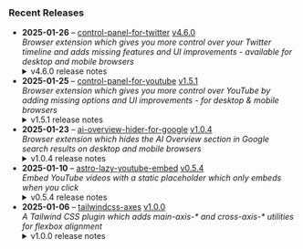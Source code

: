 ### Recent Releases

<!-- RECENT_RELEASES -->
<ul>
<li>
  <strong>2025-01-26</strong> – <a href="https://github.com/insin/control-panel-for-twitter">control-panel-for-twitter</a> <a href="https://github.com/insin/control-panel-for-twitter/releases/tag/v4.6.0">v4.6.0</a>
  <div><em>Browser extension which gives you more control over your Twitter timeline and adds missing features and UI improvements - available for desktop and mobile browsers</em></div>
  <details><summary>v4.6.0 release notes</summary><p>Visit the <a href="https://soitis.dev/control-panel-for-twitter" rel="nofollow">Control Panel for Twitter website</a> for installation links, more information about the extension, and FAQs. Follow <a href="https://twitter.com/ControlPanelFT" rel="nofollow">@ControlPanelFT</a> on Twitter or <a href="https://bsky.app/profile/soitis.dev" rel="nofollow">@soitis.dev</a> on Bluesky for updates</p>
<h2>Changes</h2>
<ul>
<li>Added an <strong>experimental "Tweak new layout" option</strong> for people who have the new Twitter layout on desktop to try</li>
<li>Added support for hiding items in the new layout's More dialog</li>
<li>Fixed styling of the separated Retweets/Quote Tweets tab with the new layout</li>
<li>Fixed styling of hidden tabs with the new layout</li>
<li>Added restoring the "What's happening?" placeholder in the desktop timeline Tweet box</li>
<li>Hide the Grok summary at the top of search results</li>
</ul>
<h2>Availability</h2>
<p>This version is available in the following extension stores:</p>
<p><a href="https://apps.apple.com/app/id1668516167?platform=iphone" rel="nofollow"><img src="https://user-images.githubusercontent.com/226692/216768643-4756e33c-1e61-41a7-9c56-9bd80f10bcc9.png" alt="Apple App Store" style="max-width: 100%;"></a> <a href="https://microsoftedge.microsoft.com/addons/detail/control-panel-for-twitter/foccddlibbeccjiobcnakipdpkjiijjp" rel="nofollow"><img src="https://user-images.githubusercontent.com/226692/212897573-34b1af0a-dc5a-4aa2-a1e7-ca85d3823f9f.png" alt="Edge Add-ons" style="max-width: 100%;"></a> <a href="https://chromewebstore.google.com/detail/control-panel-for-twitter/kpmjjdhbcfebfjgdnpjagcndoelnidfj" rel="nofollow"><img src="https://user-images.githubusercontent.com/226692/212897023-9e66b1b0-e1cd-44df-a4f2-3d5bda80c5f8.png" alt="Chrome Web Store" style="max-width: 100%;"></a></p>

<h2>Screenshots</h2>
<h3>Home timeline with new layout</h3>
<p>Note the new position of the GIF button in the Tweet editor, which you will accidentally click <em>every</em> time! Spot the other differences in the screenshots below:</p>
<table>
<thead>
<tr>
<th align="center">Before</th>
<th align="center">After</th>
</tr>
</thead>
<tbody>
<tr>
<td align="center"><a target="_blank" rel="noopener noreferrer" href="https://private-user-images.githubusercontent.com/226692/406757190-d8b5c1f8-b09b-4613-864b-cd0eb7e441f3.png?jwt=eyJhbGciOiJIUzI1NiIsInR5cCI6IkpXVCJ9.eyJpc3MiOiJnaXRodWIuY29tIiwiYXVkIjoicmF3LmdpdGh1YnVzZXJjb250ZW50LmNvbSIsImtleSI6ImtleTUiLCJleHAiOjE3Mzc5OTc4MjksIm5iZiI6MTczNzk5NzUyOSwicGF0aCI6Ii8yMjY2OTIvNDA2NzU3MTkwLWQ4YjVjMWY4LWIwOWItNDYxMy04NjRiLWNkMGViN2U0NDFmMy5wbmc_WC1BbXotQWxnb3JpdGhtPUFXUzQtSE1BQy1TSEEyNTYmWC1BbXotQ3JlZGVudGlhbD1BS0lBVkNPRFlMU0E1M1BRSzRaQSUyRjIwMjUwMTI3JTJGdXMtZWFzdC0xJTJGczMlMkZhd3M0X3JlcXVlc3QmWC1BbXotRGF0ZT0yMDI1MDEyN1QxNzA1MjlaJlgtQW16LUV4cGlyZXM9MzAwJlgtQW16LVNpZ25hdHVyZT00MzVhZjU3Y2U4NGQ0MTQzZGZkM2ZjODgzYjRkNTdjYmQ1MTcyZTgwZjcwNDdjMmQ1Y2UxZGU3MWFkYjNhODQzJlgtQW16LVNpZ25lZEhlYWRlcnM9aG9zdCJ9.AY4WUKozbi1FN3mUAOT3zGtVV0NlbTesJEeH2sPQ1-I"><img src="https://private-user-images.githubusercontent.com/226692/406757190-d8b5c1f8-b09b-4613-864b-cd0eb7e441f3.png?jwt=eyJhbGciOiJIUzI1NiIsInR5cCI6IkpXVCJ9.eyJpc3MiOiJnaXRodWIuY29tIiwiYXVkIjoicmF3LmdpdGh1YnVzZXJjb250ZW50LmNvbSIsImtleSI6ImtleTUiLCJleHAiOjE3Mzc5OTc4MjksIm5iZiI6MTczNzk5NzUyOSwicGF0aCI6Ii8yMjY2OTIvNDA2NzU3MTkwLWQ4YjVjMWY4LWIwOWItNDYxMy04NjRiLWNkMGViN2U0NDFmMy5wbmc_WC1BbXotQWxnb3JpdGhtPUFXUzQtSE1BQy1TSEEyNTYmWC1BbXotQ3JlZGVudGlhbD1BS0lBVkNPRFlMU0E1M1BRSzRaQSUyRjIwMjUwMTI3JTJGdXMtZWFzdC0xJTJGczMlMkZhd3M0X3JlcXVlc3QmWC1BbXotRGF0ZT0yMDI1MDEyN1QxNzA1MjlaJlgtQW16LUV4cGlyZXM9MzAwJlgtQW16LVNpZ25hdHVyZT00MzVhZjU3Y2U4NGQ0MTQzZGZkM2ZjODgzYjRkNTdjYmQ1MTcyZTgwZjcwNDdjMmQ1Y2UxZGU3MWFkYjNhODQzJlgtQW16LVNpZ25lZEhlYWRlcnM9aG9zdCJ9.AY4WUKozbi1FN3mUAOT3zGtVV0NlbTesJEeH2sPQ1-I" alt="" content-type-secured-asset="image/png" style="max-width: 100%;"></a></td>
<td align="center"><a target="_blank" rel="noopener noreferrer" href="https://private-user-images.githubusercontent.com/226692/406756893-59053336-2fe4-4ba8-aebb-a92fbfa8d7a4.png?jwt=eyJhbGciOiJIUzI1NiIsInR5cCI6IkpXVCJ9.eyJpc3MiOiJnaXRodWIuY29tIiwiYXVkIjoicmF3LmdpdGh1YnVzZXJjb250ZW50LmNvbSIsImtleSI6ImtleTUiLCJleHAiOjE3Mzc5OTc4MjksIm5iZiI6MTczNzk5NzUyOSwicGF0aCI6Ii8yMjY2OTIvNDA2NzU2ODkzLTU5MDUzMzM2LTJmZTQtNGJhOC1hZWJiLWE5MmZiZmE4ZDdhNC5wbmc_WC1BbXotQWxnb3JpdGhtPUFXUzQtSE1BQy1TSEEyNTYmWC1BbXotQ3JlZGVudGlhbD1BS0lBVkNPRFlMU0E1M1BRSzRaQSUyRjIwMjUwMTI3JTJGdXMtZWFzdC0xJTJGczMlMkZhd3M0X3JlcXVlc3QmWC1BbXotRGF0ZT0yMDI1MDEyN1QxNzA1MjlaJlgtQW16LUV4cGlyZXM9MzAwJlgtQW16LVNpZ25hdHVyZT0wMzU3ZjQ2NGRkNDg0ZGQ1M2U3OGYzNjMyOWVmZmE1OGJlZDE3YjI0OWU2OWU1ZDFkZGJiZDA0OTAxZTc2ZmU0JlgtQW16LVNpZ25lZEhlYWRlcnM9aG9zdCJ9.SuSFhhmOQcqsMi-vy56lzbOsMhLWUuihPaTW_FCsowU"><img src="https://private-user-images.githubusercontent.com/226692/406756893-59053336-2fe4-4ba8-aebb-a92fbfa8d7a4.png?jwt=eyJhbGciOiJIUzI1NiIsInR5cCI6IkpXVCJ9.eyJpc3MiOiJnaXRodWIuY29tIiwiYXVkIjoicmF3LmdpdGh1YnVzZXJjb250ZW50LmNvbSIsImtleSI6ImtleTUiLCJleHAiOjE3Mzc5OTc4MjksIm5iZiI6MTczNzk5NzUyOSwicGF0aCI6Ii8yMjY2OTIvNDA2NzU2ODkzLTU5MDUzMzM2LTJmZTQtNGJhOC1hZWJiLWE5MmZiZmE4ZDdhNC5wbmc_WC1BbXotQWxnb3JpdGhtPUFXUzQtSE1BQy1TSEEyNTYmWC1BbXotQ3JlZGVudGlhbD1BS0lBVkNPRFlMU0E1M1BRSzRaQSUyRjIwMjUwMTI3JTJGdXMtZWFzdC0xJTJGczMlMkZhd3M0X3JlcXVlc3QmWC1BbXotRGF0ZT0yMDI1MDEyN1QxNzA1MjlaJlgtQW16LUV4cGlyZXM9MzAwJlgtQW16LVNpZ25hdHVyZT0wMzU3ZjQ2NGRkNDg0ZGQ1M2U3OGYzNjMyOWVmZmE1OGJlZDE3YjI0OWU2OWU1ZDFkZGJiZDA0OTAxZTc2ZmU0JlgtQW16LVNpZ25lZEhlYWRlcnM9aG9zdCJ9.SuSFhhmOQcqsMi-vy56lzbOsMhLWUuihPaTW_FCsowU" alt="" content-type-secured-asset="image/png" style="max-width: 100%;"></a></td>
</tr>
</tbody>
</table>
<h3>New "More" dialog in new layout</h3>
<p>With items you don't want or don't use hidden by Control Panel for Twitter's existing options:</p>
<table>
<thead>
<tr>
<th align="center">Before</th>
<th align="center">After</th>
</tr>
</thead>
<tbody>
<tr>
<td align="center"><a target="_blank" rel="noopener noreferrer" href="https://private-user-images.githubusercontent.com/226692/406754118-fa7d9b84-8a49-4418-8a18-8e353b1336fd.png?jwt=eyJhbGciOiJIUzI1NiIsInR5cCI6IkpXVCJ9.eyJpc3MiOiJnaXRodWIuY29tIiwiYXVkIjoicmF3LmdpdGh1YnVzZXJjb250ZW50LmNvbSIsImtleSI6ImtleTUiLCJleHAiOjE3Mzc5OTc4MjksIm5iZiI6MTczNzk5NzUyOSwicGF0aCI6Ii8yMjY2OTIvNDA2NzU0MTE4LWZhN2Q5Yjg0LThhNDktNDQxOC04YTE4LThlMzUzYjEzMzZmZC5wbmc_WC1BbXotQWxnb3JpdGhtPUFXUzQtSE1BQy1TSEEyNTYmWC1BbXotQ3JlZGVudGlhbD1BS0lBVkNPRFlMU0E1M1BRSzRaQSUyRjIwMjUwMTI3JTJGdXMtZWFzdC0xJTJGczMlMkZhd3M0X3JlcXVlc3QmWC1BbXotRGF0ZT0yMDI1MDEyN1QxNzA1MjlaJlgtQW16LUV4cGlyZXM9MzAwJlgtQW16LVNpZ25hdHVyZT0wOTVmZDJkODllN2NlM2E2MmU2YmNhODViYjhjNzM3NmQzNzlmMzE3MjIyZTU4MDliNmIyZGM2ODgwYTczMzY2JlgtQW16LVNpZ25lZEhlYWRlcnM9aG9zdCJ9.ckknsxNJJ6Sntzw8WmwijqdO24L39uz7VKY4La6SBVA"><img src="https://private-user-images.githubusercontent.com/226692/406754118-fa7d9b84-8a49-4418-8a18-8e353b1336fd.png?jwt=eyJhbGciOiJIUzI1NiIsInR5cCI6IkpXVCJ9.eyJpc3MiOiJnaXRodWIuY29tIiwiYXVkIjoicmF3LmdpdGh1YnVzZXJjb250ZW50LmNvbSIsImtleSI6ImtleTUiLCJleHAiOjE3Mzc5OTc4MjksIm5iZiI6MTczNzk5NzUyOSwicGF0aCI6Ii8yMjY2OTIvNDA2NzU0MTE4LWZhN2Q5Yjg0LThhNDktNDQxOC04YTE4LThlMzUzYjEzMzZmZC5wbmc_WC1BbXotQWxnb3JpdGhtPUFXUzQtSE1BQy1TSEEyNTYmWC1BbXotQ3JlZGVudGlhbD1BS0lBVkNPRFlMU0E1M1BRSzRaQSUyRjIwMjUwMTI3JTJGdXMtZWFzdC0xJTJGczMlMkZhd3M0X3JlcXVlc3QmWC1BbXotRGF0ZT0yMDI1MDEyN1QxNzA1MjlaJlgtQW16LUV4cGlyZXM9MzAwJlgtQW16LVNpZ25hdHVyZT0wOTVmZDJkODllN2NlM2E2MmU2YmNhODViYjhjNzM3NmQzNzlmMzE3MjIyZTU4MDliNmIyZGM2ODgwYTczMzY2JlgtQW16LVNpZ25lZEhlYWRlcnM9aG9zdCJ9.ckknsxNJJ6Sntzw8WmwijqdO24L39uz7VKY4La6SBVA" alt="" content-type-secured-asset="image/png" style="max-width: 100%;"></a></td>
<td align="center"><a target="_blank" rel="noopener noreferrer" href="https://private-user-images.githubusercontent.com/226692/406754377-57a6abac-7000-4597-a1fd-77fce1b1b60c.png?jwt=eyJhbGciOiJIUzI1NiIsInR5cCI6IkpXVCJ9.eyJpc3MiOiJnaXRodWIuY29tIiwiYXVkIjoicmF3LmdpdGh1YnVzZXJjb250ZW50LmNvbSIsImtleSI6ImtleTUiLCJleHAiOjE3Mzc5OTc4MjksIm5iZiI6MTczNzk5NzUyOSwicGF0aCI6Ii8yMjY2OTIvNDA2NzU0Mzc3LTU3YTZhYmFjLTcwMDAtNDU5Ny1hMWZkLTc3ZmNlMWIxYjYwYy5wbmc_WC1BbXotQWxnb3JpdGhtPUFXUzQtSE1BQy1TSEEyNTYmWC1BbXotQ3JlZGVudGlhbD1BS0lBVkNPRFlMU0E1M1BRSzRaQSUyRjIwMjUwMTI3JTJGdXMtZWFzdC0xJTJGczMlMkZhd3M0X3JlcXVlc3QmWC1BbXotRGF0ZT0yMDI1MDEyN1QxNzA1MjlaJlgtQW16LUV4cGlyZXM9MzAwJlgtQW16LVNpZ25hdHVyZT03YmI5ODgyMGUxMjc4OGFiZDBjNDY0NDE4MjE3ZjFkOTYzMGRkNDg5ODRkMzViMmEwOGU4MzcwNDczZGJiNTViJlgtQW16LVNpZ25lZEhlYWRlcnM9aG9zdCJ9.TFaDuuOjSUmw7i8bYi7845DCyyvZShKHrNdiU7BqjyQ"><img src="https://private-user-images.githubusercontent.com/226692/406754377-57a6abac-7000-4597-a1fd-77fce1b1b60c.png?jwt=eyJhbGciOiJIUzI1NiIsInR5cCI6IkpXVCJ9.eyJpc3MiOiJnaXRodWIuY29tIiwiYXVkIjoicmF3LmdpdGh1YnVzZXJjb250ZW50LmNvbSIsImtleSI6ImtleTUiLCJleHAiOjE3Mzc5OTc4MjksIm5iZiI6MTczNzk5NzUyOSwicGF0aCI6Ii8yMjY2OTIvNDA2NzU0Mzc3LTU3YTZhYmFjLTcwMDAtNDU5Ny1hMWZkLTc3ZmNlMWIxYjYwYy5wbmc_WC1BbXotQWxnb3JpdGhtPUFXUzQtSE1BQy1TSEEyNTYmWC1BbXotQ3JlZGVudGlhbD1BS0lBVkNPRFlMU0E1M1BRSzRaQSUyRjIwMjUwMTI3JTJGdXMtZWFzdC0xJTJGczMlMkZhd3M0X3JlcXVlc3QmWC1BbXotRGF0ZT0yMDI1MDEyN1QxNzA1MjlaJlgtQW16LUV4cGlyZXM9MzAwJlgtQW16LVNpZ25hdHVyZT03YmI5ODgyMGUxMjc4OGFiZDBjNDY0NDE4MjE3ZjFkOTYzMGRkNDg5ODRkMzViMmEwOGU4MzcwNDczZGJiNTViJlgtQW16LVNpZ25lZEhlYWRlcnM9aG9zdCJ9.TFaDuuOjSUmw7i8bYi7845DCyyvZShKHrNdiU7BqjyQ" alt="" content-type-secured-asset="image/png" style="max-width: 100%;"></a></td>
</tr>
</tbody>
</table>
<h2>Donate</h2>
<p>Support Control Panel for Twitter development with a tip:</p>
<p><a href="https://ko-fi.com/jbscript" rel="nofollow"><img src="https://private-user-images.githubusercontent.com/226692/330361609-c318a7d3-695e-448d-af15-ef0b934ae168.png?jwt=eyJhbGciOiJIUzI1NiIsInR5cCI6IkpXVCJ9.eyJpc3MiOiJnaXRodWIuY29tIiwiYXVkIjoicmF3LmdpdGh1YnVzZXJjb250ZW50LmNvbSIsImtleSI6ImtleTUiLCJleHAiOjE3Mzc5OTc4MjksIm5iZiI6MTczNzk5NzUyOSwicGF0aCI6Ii8yMjY2OTIvMzMwMzYxNjA5LWMzMThhN2QzLTY5NWUtNDQ4ZC1hZjE1LWVmMGI5MzRhZTE2OC5wbmc_WC1BbXotQWxnb3JpdGhtPUFXUzQtSE1BQy1TSEEyNTYmWC1BbXotQ3JlZGVudGlhbD1BS0lBVkNPRFlMU0E1M1BRSzRaQSUyRjIwMjUwMTI3JTJGdXMtZWFzdC0xJTJGczMlMkZhd3M0X3JlcXVlc3QmWC1BbXotRGF0ZT0yMDI1MDEyN1QxNzA1MjlaJlgtQW16LUV4cGlyZXM9MzAwJlgtQW16LVNpZ25hdHVyZT1lYTM5MDlkODE1ODI2YjlhZjZiMTA2YmZkMmMxODNlY2E5ZDg5NzFiYmQwNGM1MzUxM2U5YjYxZDBlNGYyYzhhJlgtQW16LVNpZ25lZEhlYWRlcnM9aG9zdCJ9.-2QtBy0AXA32OUs4VurzL8lr4BsZymRaku_yb2WeFqk" alt="Support me on Ko-fi" content-type-secured-asset="image/png" secured-asset-link="" style="max-width: 100%;"></a></p></details>
</li>
<li>
  <strong>2025-01-25</strong> – <a href="https://github.com/insin/control-panel-for-youtube">control-panel-for-youtube</a> <a href="https://github.com/insin/control-panel-for-youtube/releases/tag/v1.5.1">v1.5.1</a>
  <div><em>Browser extension which gives you more control over YouTube by adding missing options and UI improvements - for desktop &amp; mobile browsers</em></div>
  <details><summary>v1.5.1 release notes</summary><p>Visit the <a href="https://jbscript.dev/control-panel-for-youtube" rel="nofollow">Control Panel for YouTube website</a> for installation links, more information about the extension, and FAQs. Follow <a href="https://twitter.com/ControlPanelFYT" rel="nofollow">@ControlPanelFYT</a> on Twitter for updates.</p>
<h2>Changes</h2>
<ul>
<li>Added hiding info panels in embeds</li>
<li>Fixed the Hide Channel menu item not being visible on mobile, after a YouTube menu implementation change</li>
<li>Fixed looking for the theater mode button on mobile (this is a desktop-only feature)</li>
<li>Changed the Hide Channel menu item to display above the Cancel item on larger mobile screens</li>
</ul>
<h2>Availability</h2>
<p>New versions have to be reviewed and published by each browser extension store before they're available for use.</p>
<p>This version is available in the following extension stores:</p>
<p><a href="https://apps.apple.com/app/id6478456678?platform=mac" rel="nofollow"><img src="https://user-images.githubusercontent.com/226692/216768643-4756e33c-1e61-41a7-9c56-9bd80f10bcc9.png" alt="Mac App Store" style="max-width: 100%;"></a> <a href="https://addons.mozilla.org/firefox/addon/control-panel-for-youtube/" rel="nofollow"><img src="https://private-user-images.githubusercontent.com/226692/307636781-566d72e8-bd40-43a4-9118-1768946f5b20.png?jwt=eyJhbGciOiJIUzI1NiIsInR5cCI6IkpXVCJ9.eyJpc3MiOiJnaXRodWIuY29tIiwiYXVkIjoicmF3LmdpdGh1YnVzZXJjb250ZW50LmNvbSIsImtleSI6ImtleTUiLCJleHAiOjE3Mzc5OTc4MjksIm5iZiI6MTczNzk5NzUyOSwicGF0aCI6Ii8yMjY2OTIvMzA3NjM2NzgxLTU2NmQ3MmU4LWJkNDAtNDNhNC05MTE4LTE3Njg5NDZmNWIyMC5wbmc_WC1BbXotQWxnb3JpdGhtPUFXUzQtSE1BQy1TSEEyNTYmWC1BbXotQ3JlZGVudGlhbD1BS0lBVkNPRFlMU0E1M1BRSzRaQSUyRjIwMjUwMTI3JTJGdXMtZWFzdC0xJTJGczMlMkZhd3M0X3JlcXVlc3QmWC1BbXotRGF0ZT0yMDI1MDEyN1QxNzA1MjlaJlgtQW16LUV4cGlyZXM9MzAwJlgtQW16LVNpZ25hdHVyZT1kMGU4M2IzZGYzYTA5NDYzNzcyZjUwNDJjNzA2NjNmMTIyOGMzMjQ2Njg4YThmYjQyOTdlYTM0N2FkMjZhODM0JlgtQW16LVNpZ25lZEhlYWRlcnM9aG9zdCJ9.geTbBv0ZLXXjABSt7WO73W129CqMWCXkihsLbmb1tR8" alt="Mozilla Add-ons" content-type-secured-asset="image/png" secured-asset-link="" style="max-width: 100%;"></a> <a href="https://chromewebstore.google.com/detail/control-panel-for-youtube/lodcanccmfbpjjpnngindkkmiehimile" rel="nofollow"><img src="https://private-user-images.githubusercontent.com/226692/307584913-08b44d7b-61d5-49f2-9a76-607eb36fe407.png?jwt=eyJhbGciOiJIUzI1NiIsInR5cCI6IkpXVCJ9.eyJpc3MiOiJnaXRodWIuY29tIiwiYXVkIjoicmF3LmdpdGh1YnVzZXJjb250ZW50LmNvbSIsImtleSI6ImtleTUiLCJleHAiOjE3Mzc5OTc4MjksIm5iZiI6MTczNzk5NzUyOSwicGF0aCI6Ii8yMjY2OTIvMzA3NTg0OTEzLTA4YjQ0ZDdiLTYxZDUtNDlmMi05YTc2LTYwN2ViMzZmZTQwNy5wbmc_WC1BbXotQWxnb3JpdGhtPUFXUzQtSE1BQy1TSEEyNTYmWC1BbXotQ3JlZGVudGlhbD1BS0lBVkNPRFlMU0E1M1BRSzRaQSUyRjIwMjUwMTI3JTJGdXMtZWFzdC0xJTJGczMlMkZhd3M0X3JlcXVlc3QmWC1BbXotRGF0ZT0yMDI1MDEyN1QxNzA1MjlaJlgtQW16LUV4cGlyZXM9MzAwJlgtQW16LVNpZ25hdHVyZT04NjQ3NWVkNmVjODMwMjI2MTJhMTM0MjNmOTVhNWMyODhkNTNiYTk1ZjJkMzQ5ODExZDE3ZGE2YjYyNGNlODBkJlgtQW16LVNpZ25lZEhlYWRlcnM9aG9zdCJ9.kXsq-DYWENQSG9Q685S_DtGn-9XdDpFosn26dkXIRu0" alt="Chrome Web Store" content-type-secured-asset="image/png" secured-asset-link="" style="max-width: 100%;"></a></p>

<h2>Donate</h2>
<p>Support Control Panel for YouTube development with a tip:</p>
<p><a href="https://ko-fi.com/jbscript" rel="nofollow"><img src="https://private-user-images.githubusercontent.com/226692/330361609-c318a7d3-695e-448d-af15-ef0b934ae168.png?jwt=eyJhbGciOiJIUzI1NiIsInR5cCI6IkpXVCJ9.eyJpc3MiOiJnaXRodWIuY29tIiwiYXVkIjoicmF3LmdpdGh1YnVzZXJjb250ZW50LmNvbSIsImtleSI6ImtleTUiLCJleHAiOjE3Mzc5OTc4MjksIm5iZiI6MTczNzk5NzUyOSwicGF0aCI6Ii8yMjY2OTIvMzMwMzYxNjA5LWMzMThhN2QzLTY5NWUtNDQ4ZC1hZjE1LWVmMGI5MzRhZTE2OC5wbmc_WC1BbXotQWxnb3JpdGhtPUFXUzQtSE1BQy1TSEEyNTYmWC1BbXotQ3JlZGVudGlhbD1BS0lBVkNPRFlMU0E1M1BRSzRaQSUyRjIwMjUwMTI3JTJGdXMtZWFzdC0xJTJGczMlMkZhd3M0X3JlcXVlc3QmWC1BbXotRGF0ZT0yMDI1MDEyN1QxNzA1MjlaJlgtQW16LUV4cGlyZXM9MzAwJlgtQW16LVNpZ25hdHVyZT1lYTM5MDlkODE1ODI2YjlhZjZiMTA2YmZkMmMxODNlY2E5ZDg5NzFiYmQwNGM1MzUxM2U5YjYxZDBlNGYyYzhhJlgtQW16LVNpZ25lZEhlYWRlcnM9aG9zdCJ9.-2QtBy0AXA32OUs4VurzL8lr4BsZymRaku_yb2WeFqk" alt="Support me on Ko-fi" content-type-secured-asset="image/png" secured-asset-link="" style="max-width: 100%;"></a></p></details>
</li>
<li>
  <strong>2025-01-23</strong> – <a href="https://github.com/insin/ai-overview-hider-for-google">ai-overview-hider-for-google</a> <a href="https://github.com/insin/ai-overview-hider-for-google/releases/tag/v1.0.4">v1.0.4</a>
  <div><em>Browser extension which hides the AI Overview section in Google search results on desktop and mobile browsers</em></div>
  <details><summary>v1.0.4 release notes</summary><p>Visit the <a href="https://soitis.dev/ai-overview-hider-for-google" rel="nofollow">AI Overview Hider for Google website</a> for installation links, more information about the extension, and FAQs. Follow <a href="https://bsky.app/profile/soitis.dev" rel="nofollow">@soitis.dev</a> on Bluesky for updates.</p>
<h2>Changes</h2>
<ul>
<li>Added hiding product comparison AI Overview on desktop and mobile</li>
<li>Fixed hiding another dynamic AI Overview variant on desktop</li>
<li>Fixed mobile CSS hiding search results when the AI Overview appears somewhere other than the first search result (e.g. product comparison)</li>
</ul>
<h2>Availability</h2>
<p>New versions have to be reviewed and published by each browser extension store before they're available for use.</p>
<p>This version is available in the following extension stores:</p>
<p><a href="https://apps.apple.com/app/ai-overview-hider-for-google/id6739935376" rel="nofollow"><img src="https://private-user-images.githubusercontent.com/226692/399622636-aabc8dcd-e8b3-4f8c-b5ef-ef70e218cf75.png?jwt=eyJhbGciOiJIUzI1NiIsInR5cCI6IkpXVCJ9.eyJpc3MiOiJnaXRodWIuY29tIiwiYXVkIjoicmF3LmdpdGh1YnVzZXJjb250ZW50LmNvbSIsImtleSI6ImtleTUiLCJleHAiOjE3Mzc5OTc4MjksIm5iZiI6MTczNzk5NzUyOSwicGF0aCI6Ii8yMjY2OTIvMzk5NjIyNjM2LWFhYmM4ZGNkLWU4YjMtNGY4Yy1iNWVmLWVmNzBlMjE4Y2Y3NS5wbmc_WC1BbXotQWxnb3JpdGhtPUFXUzQtSE1BQy1TSEEyNTYmWC1BbXotQ3JlZGVudGlhbD1BS0lBVkNPRFlMU0E1M1BRSzRaQSUyRjIwMjUwMTI3JTJGdXMtZWFzdC0xJTJGczMlMkZhd3M0X3JlcXVlc3QmWC1BbXotRGF0ZT0yMDI1MDEyN1QxNzA1MjlaJlgtQW16LUV4cGlyZXM9MzAwJlgtQW16LVNpZ25hdHVyZT0yNTY1OTcwNDEwYTFjOWVmMzk0NjFhZDU4NTgyNGIwYWVkNjJlOGFmNTNlODM4OTNmZjQ3MzdkMzY1MzFmZjhkJlgtQW16LVNpZ25lZEhlYWRlcnM9aG9zdCJ9.QQXt4-myobJVtLRBRkBD7oSmQ_3YpmEvvy_aoZP9TfE" alt="Apple App Store" content-type-secured-asset="image/png" secured-asset-link="" style="max-width: 100%;"></a>  <a href="https://addons.mozilla.org/en-GB/firefox/addon/ai-overview-hider-for-google/" rel="nofollow"><img src="https://private-user-images.githubusercontent.com/226692/399291296-c994c949-1101-4fcc-a8c3-a8d644ffc883.png?jwt=eyJhbGciOiJIUzI1NiIsInR5cCI6IkpXVCJ9.eyJpc3MiOiJnaXRodWIuY29tIiwiYXVkIjoicmF3LmdpdGh1YnVzZXJjb250ZW50LmNvbSIsImtleSI6ImtleTUiLCJleHAiOjE3Mzc5OTc4MjksIm5iZiI6MTczNzk5NzUyOSwicGF0aCI6Ii8yMjY2OTIvMzk5MjkxMjk2LWM5OTRjOTQ5LTExMDEtNGZjYy1hOGMzLWE4ZDY0NGZmYzg4My5wbmc_WC1BbXotQWxnb3JpdGhtPUFXUzQtSE1BQy1TSEEyNTYmWC1BbXotQ3JlZGVudGlhbD1BS0lBVkNPRFlMU0E1M1BRSzRaQSUyRjIwMjUwMTI3JTJGdXMtZWFzdC0xJTJGczMlMkZhd3M0X3JlcXVlc3QmWC1BbXotRGF0ZT0yMDI1MDEyN1QxNzA1MjlaJlgtQW16LUV4cGlyZXM9MzAwJlgtQW16LVNpZ25hdHVyZT00MmNmOWI1NGUxMzEyMzgwZjViNDA0OTdlZjAxODA4ZjcyNzBjNjY5MDQ3ODRhZTY4ODJiZjY1OTkwNGExYWYzJlgtQW16LVNpZ25lZEhlYWRlcnM9aG9zdCJ9.BLMfi2BrRhJ5ggoy9iNF2ZPIcJ6TiSDAspBMkOIF_vI" alt="Firefox Add-ons" content-type-secured-asset="image/png" secured-asset-link="" style="max-width: 100%;"></a> <a href="https://chromewebstore.google.com/detail/ai-overview-hider-for-goo/foobohnghnhkmgpglaefdnbcjkenjpgi" rel="nofollow"><img src="https://private-user-images.githubusercontent.com/226692/399071033-5e1c67cd-086c-415b-b055-267df80d6c13.png?jwt=eyJhbGciOiJIUzI1NiIsInR5cCI6IkpXVCJ9.eyJpc3MiOiJnaXRodWIuY29tIiwiYXVkIjoicmF3LmdpdGh1YnVzZXJjb250ZW50LmNvbSIsImtleSI6ImtleTUiLCJleHAiOjE3Mzc5OTc4MjksIm5iZiI6MTczNzk5NzUyOSwicGF0aCI6Ii8yMjY2OTIvMzk5MDcxMDMzLTVlMWM2N2NkLTA4NmMtNDE1Yi1iMDU1LTI2N2RmODBkNmMxMy5wbmc_WC1BbXotQWxnb3JpdGhtPUFXUzQtSE1BQy1TSEEyNTYmWC1BbXotQ3JlZGVudGlhbD1BS0lBVkNPRFlMU0E1M1BRSzRaQSUyRjIwMjUwMTI3JTJGdXMtZWFzdC0xJTJGczMlMkZhd3M0X3JlcXVlc3QmWC1BbXotRGF0ZT0yMDI1MDEyN1QxNzA1MjlaJlgtQW16LUV4cGlyZXM9MzAwJlgtQW16LVNpZ25hdHVyZT02MGQwNjllYTU1NzMwY2UzODk0MDdlMDMwYTQzNjQzYTU4Njk5MzlkNWNhNjlhMGZiZmE1ZTM0MjU4OGJhYWFlJlgtQW16LVNpZ25lZEhlYWRlcnM9aG9zdCJ9.f3ZjNdtum_WDx_NjxIqZOs1CUH6_pnsEzN5my2ZiXNQ" alt="Chrome Web Store" content-type-secured-asset="image/png" secured-asset-link="" style="max-width: 100%;"></a></p>

<h2>Screenshots</h2>
<h3>Hiding pre-rendered AI Overview and multiple dynamic AI Overview variants on desktop</h3>
<table>
<thead>
<tr>
<th align="center">Before</th>
<th align="center">After</th>
</tr>
</thead>
<tbody>
<tr>
<td align="center"><a target="_blank" rel="noopener noreferrer" href="https://private-user-images.githubusercontent.com/226692/406044127-d959218d-61a5-4c0b-974a-91505a39d2c2.png?jwt=eyJhbGciOiJIUzI1NiIsInR5cCI6IkpXVCJ9.eyJpc3MiOiJnaXRodWIuY29tIiwiYXVkIjoicmF3LmdpdGh1YnVzZXJjb250ZW50LmNvbSIsImtleSI6ImtleTUiLCJleHAiOjE3Mzc5OTc4MjksIm5iZiI6MTczNzk5NzUyOSwicGF0aCI6Ii8yMjY2OTIvNDA2MDQ0MTI3LWQ5NTkyMThkLTYxYTUtNGMwYi05NzRhLTkxNTA1YTM5ZDJjMi5wbmc_WC1BbXotQWxnb3JpdGhtPUFXUzQtSE1BQy1TSEEyNTYmWC1BbXotQ3JlZGVudGlhbD1BS0lBVkNPRFlMU0E1M1BRSzRaQSUyRjIwMjUwMTI3JTJGdXMtZWFzdC0xJTJGczMlMkZhd3M0X3JlcXVlc3QmWC1BbXotRGF0ZT0yMDI1MDEyN1QxNzA1MjlaJlgtQW16LUV4cGlyZXM9MzAwJlgtQW16LVNpZ25hdHVyZT1iMmZiZDk3MjU3YzAxOWY5MzM0YTA5YTRmMDBkYjAwMmE5Zjk0MGNiYWJmNzljM2M0NTVjODE0MjU4ZWI5YmYyJlgtQW16LVNpZ25lZEhlYWRlcnM9aG9zdCJ9.6VggbuLk6CCg6OHL0jlyrcaqQ7Of5NfAfVr6qhKDEv4"><img src="https://private-user-images.githubusercontent.com/226692/406044127-d959218d-61a5-4c0b-974a-91505a39d2c2.png?jwt=eyJhbGciOiJIUzI1NiIsInR5cCI6IkpXVCJ9.eyJpc3MiOiJnaXRodWIuY29tIiwiYXVkIjoicmF3LmdpdGh1YnVzZXJjb250ZW50LmNvbSIsImtleSI6ImtleTUiLCJleHAiOjE3Mzc5OTc4MjksIm5iZiI6MTczNzk5NzUyOSwicGF0aCI6Ii8yMjY2OTIvNDA2MDQ0MTI3LWQ5NTkyMThkLTYxYTUtNGMwYi05NzRhLTkxNTA1YTM5ZDJjMi5wbmc_WC1BbXotQWxnb3JpdGhtPUFXUzQtSE1BQy1TSEEyNTYmWC1BbXotQ3JlZGVudGlhbD1BS0lBVkNPRFlMU0E1M1BRSzRaQSUyRjIwMjUwMTI3JTJGdXMtZWFzdC0xJTJGczMlMkZhd3M0X3JlcXVlc3QmWC1BbXotRGF0ZT0yMDI1MDEyN1QxNzA1MjlaJlgtQW16LUV4cGlyZXM9MzAwJlgtQW16LVNpZ25hdHVyZT1iMmZiZDk3MjU3YzAxOWY5MzM0YTA5YTRmMDBkYjAwMmE5Zjk0MGNiYWJmNzljM2M0NTVjODE0MjU4ZWI5YmYyJlgtQW16LVNpZ25lZEhlYWRlcnM9aG9zdCJ9.6VggbuLk6CCg6OHL0jlyrcaqQ7Of5NfAfVr6qhKDEv4" alt="Before" content-type-secured-asset="image/png" style="max-width: 100%;"></a></td>
<td align="center"><a target="_blank" rel="noopener noreferrer" href="https://private-user-images.githubusercontent.com/226692/406044221-2ddb1c1d-72ae-4fe2-9164-0add3ba78d93.png?jwt=eyJhbGciOiJIUzI1NiIsInR5cCI6IkpXVCJ9.eyJpc3MiOiJnaXRodWIuY29tIiwiYXVkIjoicmF3LmdpdGh1YnVzZXJjb250ZW50LmNvbSIsImtleSI6ImtleTUiLCJleHAiOjE3Mzc5OTc4MjksIm5iZiI6MTczNzk5NzUyOSwicGF0aCI6Ii8yMjY2OTIvNDA2MDQ0MjIxLTJkZGIxYzFkLTcyYWUtNGZlMi05MTY0LTBhZGQzYmE3OGQ5My5wbmc_WC1BbXotQWxnb3JpdGhtPUFXUzQtSE1BQy1TSEEyNTYmWC1BbXotQ3JlZGVudGlhbD1BS0lBVkNPRFlMU0E1M1BRSzRaQSUyRjIwMjUwMTI3JTJGdXMtZWFzdC0xJTJGczMlMkZhd3M0X3JlcXVlc3QmWC1BbXotRGF0ZT0yMDI1MDEyN1QxNzA1MjlaJlgtQW16LUV4cGlyZXM9MzAwJlgtQW16LVNpZ25hdHVyZT0wYTkyMmZjNjNiNDVkMTI3YmU4ODcyZmE1YjI0ZjlhNTk1ZWFmNWUwYTNhNDc2YjY2ZDU1NGM0YWIzNDUwNzkwJlgtQW16LVNpZ25lZEhlYWRlcnM9aG9zdCJ9.zdPXNRhQAjjsAsmlKCUCgqOIA2ZzeX0fHBn1iytvSfw"><img src="https://private-user-images.githubusercontent.com/226692/406044221-2ddb1c1d-72ae-4fe2-9164-0add3ba78d93.png?jwt=eyJhbGciOiJIUzI1NiIsInR5cCI6IkpXVCJ9.eyJpc3MiOiJnaXRodWIuY29tIiwiYXVkIjoicmF3LmdpdGh1YnVzZXJjb250ZW50LmNvbSIsImtleSI6ImtleTUiLCJleHAiOjE3Mzc5OTc4MjksIm5iZiI6MTczNzk5NzUyOSwicGF0aCI6Ii8yMjY2OTIvNDA2MDQ0MjIxLTJkZGIxYzFkLTcyYWUtNGZlMi05MTY0LTBhZGQzYmE3OGQ5My5wbmc_WC1BbXotQWxnb3JpdGhtPUFXUzQtSE1BQy1TSEEyNTYmWC1BbXotQ3JlZGVudGlhbD1BS0lBVkNPRFlMU0E1M1BRSzRaQSUyRjIwMjUwMTI3JTJGdXMtZWFzdC0xJTJGczMlMkZhd3M0X3JlcXVlc3QmWC1BbXotRGF0ZT0yMDI1MDEyN1QxNzA1MjlaJlgtQW16LUV4cGlyZXM9MzAwJlgtQW16LVNpZ25hdHVyZT0wYTkyMmZjNjNiNDVkMTI3YmU4ODcyZmE1YjI0ZjlhNTk1ZWFmNWUwYTNhNDc2YjY2ZDU1NGM0YWIzNDUwNzkwJlgtQW16LVNpZ25lZEhlYWRlcnM9aG9zdCJ9.zdPXNRhQAjjsAsmlKCUCgqOIA2ZzeX0fHBn1iytvSfw" alt="After" content-type-secured-asset="image/png" style="max-width: 100%;"></a></td>
</tr>
</tbody>
</table>
<h2>Donate</h2>
<p>Support AI Overview Hider for Google development with a tip:</p>
<p><a href="https://ko-fi.com/jbscript" rel="nofollow"><img src="https://private-user-images.githubusercontent.com/226692/330361609-c318a7d3-695e-448d-af15-ef0b934ae168.png?jwt=eyJhbGciOiJIUzI1NiIsInR5cCI6IkpXVCJ9.eyJpc3MiOiJnaXRodWIuY29tIiwiYXVkIjoicmF3LmdpdGh1YnVzZXJjb250ZW50LmNvbSIsImtleSI6ImtleTUiLCJleHAiOjE3Mzc5OTc4MjksIm5iZiI6MTczNzk5NzUyOSwicGF0aCI6Ii8yMjY2OTIvMzMwMzYxNjA5LWMzMThhN2QzLTY5NWUtNDQ4ZC1hZjE1LWVmMGI5MzRhZTE2OC5wbmc_WC1BbXotQWxnb3JpdGhtPUFXUzQtSE1BQy1TSEEyNTYmWC1BbXotQ3JlZGVudGlhbD1BS0lBVkNPRFlMU0E1M1BRSzRaQSUyRjIwMjUwMTI3JTJGdXMtZWFzdC0xJTJGczMlMkZhd3M0X3JlcXVlc3QmWC1BbXotRGF0ZT0yMDI1MDEyN1QxNzA1MjlaJlgtQW16LUV4cGlyZXM9MzAwJlgtQW16LVNpZ25hdHVyZT1lYTM5MDlkODE1ODI2YjlhZjZiMTA2YmZkMmMxODNlY2E5ZDg5NzFiYmQwNGM1MzUxM2U5YjYxZDBlNGYyYzhhJlgtQW16LVNpZ25lZEhlYWRlcnM9aG9zdCJ9.-2QtBy0AXA32OUs4VurzL8lr4BsZymRaku_yb2WeFqk" alt="Support me on Ko-fi" content-type-secured-asset="image/png" secured-asset-link="" style="max-width: 100%;"></a></p></details>
</li>
<li>
  <strong>2025-01-10</strong> – <a href="https://github.com/insin/astro-lazy-youtube-embed">astro-lazy-youtube-embed</a> <a href="https://github.com/insin/astro-lazy-youtube-embed/releases/tag/v0.5.4">v0.5.4</a>
  <div><em>Embed YouTube videos with a static placeholder which only embeds when you click</em></div>
  <details><summary>v0.5.4 release notes</summary><h3>Changed</h3>
<ul>
<li>Add missing shadow to the SVG in the "Watch on YouTube" link and reduce its size</li>
</ul></details>
</li>
<li>
  <strong>2025-01-06</strong> – <a href="https://github.com/insin/tailwindcss-axes">tailwindcss-axes</a> <a href="https://github.com/insin/tailwindcss-axes/releases/tag/v1.0.0">v1.0.0</a>
  <div><em>A Tailwind CSS plugin which adds main-axis-* and cross-axis-* utilities for flexbox alignment</em></div>
  <details><summary>v1.0.0 release notes</summary><p>Initial version</p></details>
</li>
</ul>
<!-- /RECENT_RELEASES -->
